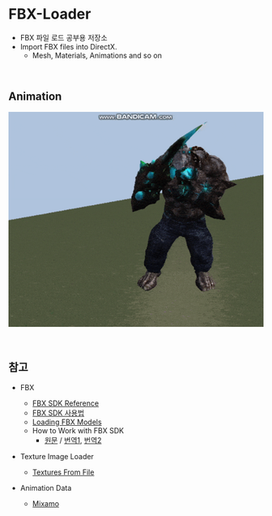 # FBX-Loader
- FBX 파일 로드 공부용 저장소
- Import FBX files into DirectX.
    - Mesh, Materials, Animations and so on

<br/>

## Animation
![](./Resource/FBX/Boxing_Anim_Tex.gif)

<br/>

## 참고
- FBX
    - [FBX SDK Reference](http://help.autodesk.com/view/FBX/2018/ENU/)
    - [FBX SDK 사용법](http://boycoding.tistory.com/129?category=990597)
    - [Loading FBX Models](http://www.walkerb.net/blog/dx-4/)
    - How to Work with FBX SDK 
        - [원문](https://www.gamedev.net/articles/programming/graphics/how-to-work-with-fbx-sdk-r3582) / [번역1](https://blog.naver.com/jidon333/220264337935), [번역2](https://blog.naver.com/jidon333/220264383892)
        
- Texture Image Loader
    - [Textures From File](https://www.braynzarsoft.net/viewtutorial/q16390-directx-12-textures-from-file)
- Animation Data
    - [Mixamo](https://www.mixamo.com/#/)